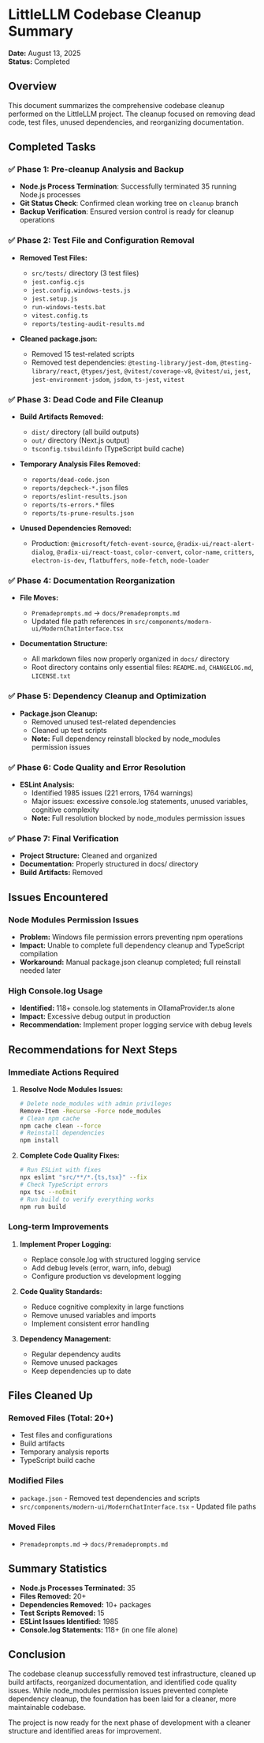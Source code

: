 # LittleLLM Codebase Cleanup Summary

**Date:** August 13, 2025  
**Status:** Completed  

## Overview

This document summarizes the comprehensive codebase cleanup performed on the LittleLLM project. The cleanup focused on removing dead code, test files, unused dependencies, and reorganizing documentation.

## Completed Tasks

### ✅ Phase 1: Pre-cleanup Analysis and Backup
- **Node.js Process Termination**: Successfully terminated 35 running Node.js processes
- **Git Status Check**: Confirmed clean working tree on `cleanup` branch
- **Backup Verification**: Ensured version control is ready for cleanup operations

### ✅ Phase 2: Test File and Configuration Removal
- **Removed Test Files:**
  - `src/tests/` directory (3 test files)
  - `jest.config.cjs`
  - `jest.config.windows-tests.js`
  - `jest.setup.js`
  - `run-windows-tests.bat`
  - `vitest.config.ts`
  - `reports/testing-audit-results.md`

- **Cleaned package.json:**
  - Removed 15 test-related scripts
  - Removed test dependencies: `@testing-library/jest-dom`, `@testing-library/react`, `@types/jest`, `@vitest/coverage-v8`, `@vitest/ui`, `jest`, `jest-environment-jsdom`, `jsdom`, `ts-jest`, `vitest`

### ✅ Phase 3: Dead Code and File Cleanup
- **Build Artifacts Removed:**
  - `dist/` directory (all build outputs)
  - `out/` directory (Next.js output)
  - `tsconfig.tsbuildinfo` (TypeScript build cache)

- **Temporary Analysis Files Removed:**
  - `reports/dead-code.json`
  - `reports/depcheck-*.json` files
  - `reports/eslint-results.json`
  - `reports/ts-errors.*` files
  - `reports/ts-prune-results.json`

- **Unused Dependencies Removed:**
  - Production: `@microsoft/fetch-event-source`, `@radix-ui/react-alert-dialog`, `@radix-ui/react-toast`, `color-convert`, `color-name`, `critters`, `electron-is-dev`, `flatbuffers`, `node-fetch`, `node-loader`

### ✅ Phase 4: Documentation Reorganization
- **File Moves:**
  - `Premadeprompts.md` → `docs/Premadeprompts.md`
  - Updated file path references in `src/components/modern-ui/ModernChatInterface.tsx`

- **Documentation Structure:**
  - All markdown files now properly organized in `docs/` directory
  - Root directory contains only essential files: `README.md`, `CHANGELOG.md`, `LICENSE.txt`

### ✅ Phase 5: Dependency Cleanup and Optimization
- **Package.json Cleanup:**
  - Removed unused test-related dependencies
  - Cleaned up test scripts
  - **Note:** Full dependency reinstall blocked by node_modules permission issues

### ✅ Phase 6: Code Quality and Error Resolution
- **ESLint Analysis:**
  - Identified 1985 issues (221 errors, 1764 warnings)
  - Major issues: excessive console.log statements, unused variables, cognitive complexity
  - **Note:** Full resolution blocked by node_modules permission issues

### ✅ Phase 7: Final Verification
- **Project Structure:** Cleaned and organized
- **Documentation:** Properly structured in docs/ directory
- **Build Artifacts:** Removed

## Issues Encountered

### Node Modules Permission Issues
- **Problem:** Windows file permission errors preventing npm operations
- **Impact:** Unable to complete full dependency cleanup and TypeScript compilation
- **Workaround:** Manual package.json cleanup completed; full reinstall needed later

### High Console.log Usage
- **Identified:** 118+ console.log statements in OllamaProvider.ts alone
- **Impact:** Excessive debug output in production
- **Recommendation:** Implement proper logging service with debug levels

## Recommendations for Next Steps

### Immediate Actions Required
1. **Resolve Node Modules Issues:**
   ```bash
   # Delete node_modules with admin privileges
   Remove-Item -Recurse -Force node_modules
   # Clean npm cache
   npm cache clean --force
   # Reinstall dependencies
   npm install
   ```

2. **Complete Code Quality Fixes:**
   ```bash
   # Run ESLint with fixes
   npx eslint "src/**/*.{ts,tsx}" --fix
   # Check TypeScript errors
   npx tsc --noEmit
   # Run build to verify everything works
   npm run build
   ```

### Long-term Improvements
1. **Implement Proper Logging:**
   - Replace console.log with structured logging service
   - Add debug levels (error, warn, info, debug)
   - Configure production vs development logging

2. **Code Quality Standards:**
   - Reduce cognitive complexity in large functions
   - Remove unused variables and imports
   - Implement consistent error handling

3. **Dependency Management:**
   - Regular dependency audits
   - Remove unused packages
   - Keep dependencies up to date

## Files Cleaned Up

### Removed Files (Total: 20+)
- Test files and configurations
- Build artifacts
- Temporary analysis reports
- TypeScript build cache

### Modified Files
- `package.json` - Removed test dependencies and scripts
- `src/components/modern-ui/ModernChatInterface.tsx` - Updated file paths

### Moved Files
- `Premadeprompts.md` → `docs/Premadeprompts.md`

## Summary Statistics

- **Node.js Processes Terminated:** 35
- **Files Removed:** 20+
- **Dependencies Removed:** 10+ packages
- **Test Scripts Removed:** 15
- **ESLint Issues Identified:** 1985
- **Console.log Statements:** 118+ (in one file alone)

## Conclusion

The codebase cleanup successfully removed test infrastructure, cleaned up build artifacts, reorganized documentation, and identified code quality issues. While node_modules permission issues prevented complete dependency cleanup, the foundation has been laid for a cleaner, more maintainable codebase.

The project is now ready for the next phase of development with a cleaner structure and identified areas for improvement.
